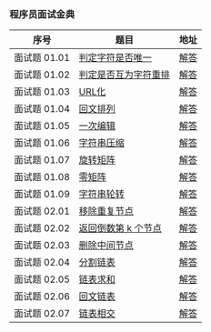 ### 程序员面试金典

序号 | 题目 | 地址
---|---|---
面试题 01.01 | [判定字符是否唯一](https://leetcode-cn.com/problems/is-unique-lcci/) | [解答](https://github.com/AddJunZ/Front-End-Interview/blob/master/LeetCode/%E7%A8%8B%E5%BA%8F%E5%91%98%E9%9D%A2%E8%AF%95%E9%87%91%E5%85%B8/code/1.js)
面试题 01.02 | [判定是否互为字符重排](https://leetcode-cn.com/problems/check-permutation-lcci/) | [解答](https://github.com/AddJunZ/Front-End-Interview/blob/master/LeetCode/%E7%A8%8B%E5%BA%8F%E5%91%98%E9%9D%A2%E8%AF%95%E9%87%91%E5%85%B8/code/2.js)
面试题 01.03 | [URL化](https://leetcode-cn.com/problems/string-to-url-lcci/) | [解答](https://github.com/AddJunZ/Front-End-Interview/blob/master/LeetCode/%E7%A8%8B%E5%BA%8F%E5%91%98%E9%9D%A2%E8%AF%95%E9%87%91%E5%85%B8/code/3.js)
面试题 01.04 | [回文排列](https://leetcode-cn.com/problems/palindrome-permutation-lcci/) | [解答](https://github.com/AddJunZ/Front-End-Interview/blob/master/LeetCode/%E7%A8%8B%E5%BA%8F%E5%91%98%E9%9D%A2%E8%AF%95%E9%87%91%E5%85%B8/code/4.js)
面试题 01.05 | [一次编辑](https://leetcode-cn.com/problems/one-away-lcci/) | [解答](https://github.com/AddJunZ/Front-End-Interview/blob/master/LeetCode/%E7%A8%8B%E5%BA%8F%E5%91%98%E9%9D%A2%E8%AF%95%E9%87%91%E5%85%B8/code/5.js)
面试题 01.06 | [字符串压缩](https://leetcode-cn.com/problems/compress-string-lcci/) | [解答](https://github.com/AddJunZ/Front-End-Interview/blob/master/LeetCode/%E7%A8%8B%E5%BA%8F%E5%91%98%E9%9D%A2%E8%AF%95%E9%87%91%E5%85%B8/code/6.js)
面试题 01.07 | [旋转矩阵](https://leetcode-cn.com/problems/rotate-matrix-lcci/) | [解答](https://github.com/AddJunZ/Front-End-Interview/blob/master/LeetCode/%E7%A8%8B%E5%BA%8F%E5%91%98%E9%9D%A2%E8%AF%95%E9%87%91%E5%85%B8/code/7.js)
面试题 01.08 | [零矩阵](https://leetcode-cn.com/problems/zero-matrix-lcci/) | [解答](https://github.com/AddJunZ/Front-End-Interview/blob/master/LeetCode/%E7%A8%8B%E5%BA%8F%E5%91%98%E9%9D%A2%E8%AF%95%E9%87%91%E5%85%B8/code/8.js)
面试题 01.09 | [字符串轮转](https://leetcode-cn.com/problems/string-rotation-lcci/) | [解答](https://github.com/AddJunZ/Front-End-Interview/blob/master/LeetCode/%E7%A8%8B%E5%BA%8F%E5%91%98%E9%9D%A2%E8%AF%95%E9%87%91%E5%85%B8/code/9.js)
面试题 02.01 | [移除重复节点](https://leetcode-cn.com/problems/remove-duplicate-node-lcci/) | [解答](https://github.com/AddJunZ/Front-End-Interview/blob/master/LeetCode/%E7%A8%8B%E5%BA%8F%E5%91%98%E9%9D%A2%E8%AF%95%E9%87%91%E5%85%B8/code/10.js)
面试题 02.02 | [返回倒数第 k 个节点](https://leetcode-cn.com/problems/kth-node-from-end-of-list-lcci/) | [解答](https://github.com/AddJunZ/Front-End-Interview/blob/master/LeetCode/%E7%A8%8B%E5%BA%8F%E5%91%98%E9%9D%A2%E8%AF%95%E9%87%91%E5%85%B8/code/11.js)
面试题 02.03 | [删除中间节点](https://leetcode-cn.com/problems/delete-middle-node-lcci/) | [解答](https://github.com/AddJunZ/Front-End-Interview/blob/master/LeetCode/%E7%A8%8B%E5%BA%8F%E5%91%98%E9%9D%A2%E8%AF%95%E9%87%91%E5%85%B8/code/12.js)
面试题 02.04 | [分割链表](https://leetcode-cn.com/problems/partition-list-lcci/) | [解答](https://github.com/AddJunZ/Front-End-Interview/blob/master/LeetCode/%E7%A8%8B%E5%BA%8F%E5%91%98%E9%9D%A2%E8%AF%95%E9%87%91%E5%85%B8/code/13.js)
面试题 02.05 | [链表求和](https://leetcode-cn.com/problems/sum-lists-lcci/) | [解答](https://github.com/AddJunZ/Front-End-Interview/blob/master/LeetCode/%E7%A8%8B%E5%BA%8F%E5%91%98%E9%9D%A2%E8%AF%95%E9%87%91%E5%85%B8/code/14.js)
面试题 02.06 | [回文链表](https://leetcode-cn.com/problems/sum-lists-lcci/) | [解答](https://github.com/AddJunZ/Front-End-Interview/blob/master/LeetCode/%E7%A8%8B%E5%BA%8F%E5%91%98%E9%9D%A2%E8%AF%95%E9%87%91%E5%85%B8/code/15.js)
面试题 02.07 | [链表相交](https://leetcode-cn.com/problems/sum-lists-lcci/) | [解答](https://github.com/AddJunZ/Front-End-Interview/blob/master/LeetCode/%E7%A8%8B%E5%BA%8F%E5%91%98%E9%9D%A2%E8%AF%95%E9%87%91%E5%85%B8/code/16.js)


